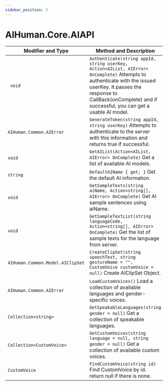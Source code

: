 ```yaml
---
sidebar_position: 3
---
```


# AIHuman.Core.AIAPI

| Modifier and Type                | Method and Description                                       |
| -------------------------------- | ------------------------------------------------------------ |
| ` void`                          | `Authenticate(string appId, string userKey, Action<AIList, AIError> OnComplete)` Attempts to authenticate with the issued userKey. It passes the response to CallBack(onComplete) and if successful, you can get a usable AI model. |
| `AIHuman.Common.AIError`         | `GenerateToken(string appId, string userKey)` Attempts to authenticate to the server with this information and returns true if successful. |
| `void`   | `GetAIList(Action<AIList, AIError> OnComplete)` Get a list of available AI models.             |
| `string`     | `DefaultAIName { get; }` Get the default AI information.         |
| `void`                       | `GetSampleTexts(string aiName, Action<string[], AIError> OnComplete)` Get AI sample sentences using aiName. |
| `void`                       | `GetSampleTextList(string languageCode, Action<string[], AIError> OnComplete)` Get the list of sample texts for the language from server. |
| `AIHuman.Common.Model.AIClipSet` | `CreateClipSet(string speechText, string gestureName = "", CustomVoice customVoice = null)` Create AIClipSet Object. |
| `AIHuman.Common.AIError`                          | `LoadCustomVoices()` Load a collection of available languages and gender-specific voices.  |
| `Collection<string>`            | `GetSpeakableLanguages(string gender = null)` Get a collection of speakable languages. |
| `Collection<CustomVoice>`       | `GetCustomVoices(string language = null, string gender = null)` Get a collection of available custom voices. |
| `CustomVoice`                   | `FindCustomVoice(string id)` Find CustomVoice by id. return null if there is none. |
